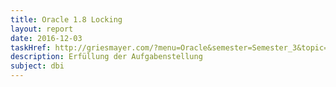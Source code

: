 ```yaml
---
title: Oracle 1.8 Locking
layout: report
date: 2016-12-03
taskHref: http://griesmayer.com/?menu=Oracle&semester=Semester_3&topic=08_Locking
description: Erfüllung der Aufgabenstellung
subject: dbi
---
```

